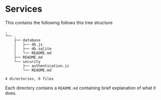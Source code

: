 # Services

This contains the following follows this tree structure

```
.
└── .
    ├── database
    │   ├── db.js
    │   ├── db.sqlite
    │   └── README.md
    ├── README.md
    └── security
        ├── authentication.js
        └── README.md

4 directories, 6 files
```

Each directory contains a `README.md` containing brief explanation of what it does.

